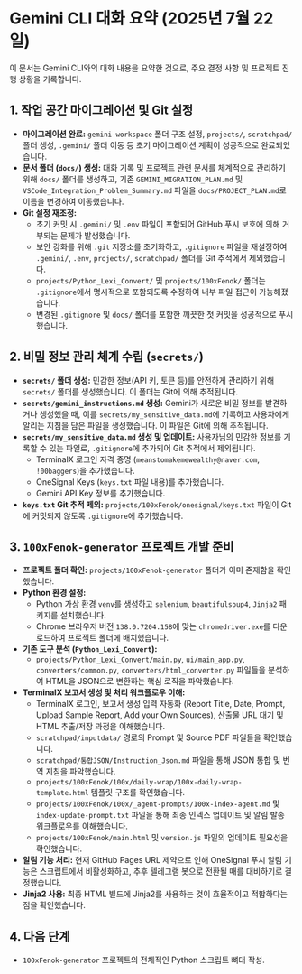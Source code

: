 # Gemini CLI 대화 요약 (2025년 7월 22일)

이 문서는 Gemini CLI와의 대화 내용을 요약한 것으로, 주요 결정 사항 및 프로젝트 진행 상황을 기록합니다.

## 1. 작업 공간 마이그레이션 및 Git 설정

*   **마이그레이션 완료:** `gemini-workspace` 폴더 구조 설정, `projects/`, `scratchpad/` 폴더 생성, `.gemini/` 폴더 이동 등 초기 마이그레이션 계획이 성공적으로 완료되었습니다.
*   **문서 폴더 (`docs/`) 생성:** 대화 기록 및 프로젝트 관련 문서를 체계적으로 관리하기 위해 `docs/` 폴더를 생성하고, 기존 `GEMINI_MIGRATION_PLAN.md` 및 `VSCode_Integration_Problem_Summary.md` 파일을 `docs/PROJECT_PLAN.md`로 이름을 변경하여 이동했습니다.
*   **Git 설정 재조정:**
    *   초기 커밋 시 `.gemini/` 및 `.env` 파일이 포함되어 GitHub 푸시 보호에 의해 거부되는 문제가 발생했습니다.
    *   보안 강화를 위해 `.git` 저장소를 초기화하고, `.gitignore` 파일을 재설정하여 `.gemini/`, `.env`, `projects/`, `scratchpad/` 폴더를 Git 추적에서 제외했습니다.
    *   `projects/Python_Lexi_Convert/` 및 `projects/100xFenok/` 폴더는 `.gitignore`에서 명시적으로 포함되도록 수정하여 내부 파일 접근이 가능해졌습니다.
    *   변경된 `.gitignore` 및 `docs/` 폴더를 포함한 깨끗한 첫 커밋을 성공적으로 푸시했습니다.

## 2. 비밀 정보 관리 체계 수립 (`secrets/`)

*   **`secrets/` 폴더 생성:** 민감한 정보(API 키, 토큰 등)를 안전하게 관리하기 위해 `secrets/` 폴더를 생성했습니다. 이 폴더는 Git에 의해 추적됩니다.
*   **`secrets/gemini_instructions.md` 생성:** Gemini가 새로운 비밀 정보를 발견하거나 생성했을 때, 이를 `secrets/my_sensitive_data.md`에 기록하고 사용자에게 알리는 지침을 담은 파일을 생성했습니다. 이 파일은 Git에 의해 추적됩니다.
*   **`secrets/my_sensitive_data.md` 생성 및 업데이트:** 사용자님의 민감한 정보를 기록할 수 있는 파일로, `.gitignore`에 추가되어 Git 추적에서 제외됩니다.
    *   TerminalX 로그인 자격 증명 (`meanstomakemewealthy@naver.com`, `!00baggers`)을 추가했습니다.
    *   OneSignal Keys (`keys.txt` 파일 내용)를 추가했습니다.
    *   Gemini API Key 정보를 추가했습니다.
*   **`keys.txt` Git 추적 제외:** `projects/100xFenok/onesignal/keys.txt` 파일이 Git에 커밋되지 않도록 `.gitignore`에 추가했습니다.

## 3. `100xFenok-generator` 프로젝트 개발 준비

*   **프로젝트 폴더 확인:** `projects/100xFenok-generator` 폴더가 이미 존재함을 확인했습니다.
*   **Python 환경 설정:**
    *   Python 가상 환경 `venv`를 생성하고 `selenium`, `beautifulsoup4`, `Jinja2` 패키지를 설치했습니다.
    *   Chrome 브라우저 버전 `138.0.7204.158`에 맞는 `chromedriver.exe`를 다운로드하여 프로젝트 폴더에 배치했습니다.
*   **기존 도구 분석 (`Python_Lexi_Convert`):**
    *   `projects/Python_Lexi_Convert/main.py`, `ui/main_app.py`, `converters/common.py`, `converters/html_converter.py` 파일들을 분석하여 HTML을 JSON으로 변환하는 핵심 로직을 파악했습니다.
*   **TerminalX 보고서 생성 및 처리 워크플로우 이해:**
    *   TerminalX 로그인, 보고서 생성 입력 자동화 (Report Title, Date, Prompt, Upload Sample Report, Add your Own Sources), 산출물 URL 대기 및 HTML 추출/저장 과정을 이해했습니다.
    *   `scratchpad/inputdata/` 경로의 Prompt 및 Source PDF 파일들을 확인했습니다.
    *   `scratchpad/통합JSON/Instruction_Json.md` 파일을 통해 JSON 통합 및 번역 지침을 파악했습니다.
    *   `projects/100xFenok/100x/daily-wrap/100x-daily-wrap-template.html` 템플릿 구조를 확인했습니다.
    *   `projects/100xFenok/100x/_agent-prompts/100x-index-agent.md` 및 `index-update-prompt.txt` 파일을 통해 최종 인덱스 업데이트 및 알림 발송 워크플로우를 이해했습니다.
    *   `projects/100xFenok/main.html` 및 `version.js` 파일의 업데이트 필요성을 확인했습니다.
*   **알림 기능 처리:** 현재 GitHub Pages URL 제약으로 인해 OneSignal 푸시 알림 기능은 스크립트에서 비활성화하고, 추후 텔레그램 봇으로 전환될 때를 대비하기로 결정했습니다.
*   **Jinja2 사용:** 최종 HTML 빌드에 Jinja2를 사용하는 것이 효율적이고 적합하다는 점을 확인했습니다.

## 4. 다음 단계

*   `100xFenok-generator` 프로젝트의 전체적인 Python 스크립트 뼈대 작성.
